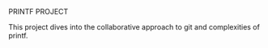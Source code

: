 PRINTF PROJECT

This project dives into the collaborative approach to git and complexities of printf. 

